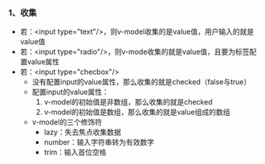 ### 1、收集
+ 若：\<input type="text"/>，则v-model收集的是value值，用户输入的就是value值
+ 若：\<input type="radio"/>，则v-mode收集的就是value值，且要为标签配置value属性
+ 若：\<input type="checbox"/>
	+ 没有配置input的value属性，那么收集的就是checked（false与true）
	+ 配置input的value属性：
		1. v-model的初始值是非数组，那么收集的就是checked
		2. v-model的初始值是数组，那么收集的就是value组成的数组
	+ v-model的三个修饰符
		+ lazy：失去焦点收集数据
		+ number：输入字符串转为有效数字
		+ trim：输入首位空格